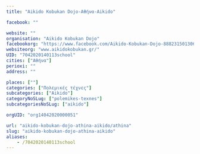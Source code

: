```yaml
---
title: "Aikido Kobukan Dojo-Αθήνα-Aikido"

facebook: ""

website: ""
organisation: "Aikido Kobukan Dojo"
facebookorg: "https://www.facebook.com/Aikido-Kobukan-Dojo-888231501306298"
websiteorg: "www.aikidokobukan.gr/"
UID: "7042020140113school"
cities: ["Αθήνα"]
perioxi: ""
address: ""

places: [""]
categories: ["Πολεμικές τέχνες"]
subcategories: ["Aikido"]
categoryNoSLug: ["polemikes-texnes"]
subcategoriesNoSLug: ["aikido"]

orgUID: "org14042020000051"

url: "aikido-kobukan-dojo-athina-aikido/athina"
slug: "aikido-kobukan-dojo-athina-aikido"
aliases:
    - /7042020140113school
---
```





